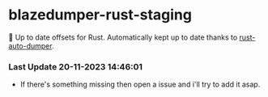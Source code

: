 # blazedumper-rust-staging

🚀 Up to date offsets for Rust. Automatically kept up to date thanks to [rust-auto-dumper](https://github.com/Akandesh/rust-auto-dumper).


### Last Update 20-11-2023 14:46:01
- If there's something missing then open a issue and i'll try to add it asap.